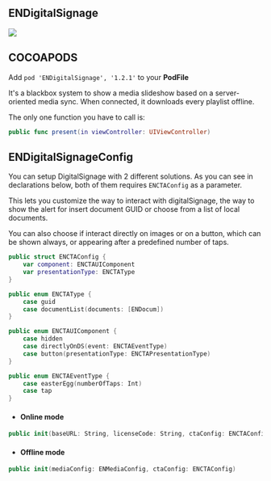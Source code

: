## ENDigitalSignage

![](https://badgen.net/badge/stable/1.2.1/blue)

## COCOAPODS

Add `pod 'ENDigitalSignage', '1.2.1'` to your **PodFile**

It's a blackbox system to show a media slideshow based on a server-oriented media sync. When connected, it downloads every playlist offline.

The only one function you have to call is:

```swift
public func present(in viewController: UIViewController)
```

## ENDigitalSignageConfig

You can setup DigitalSignage with 2 different solutions.
As you can see in declarations below, both of them requires `ENCTAConfig` as a parameter.

This lets you customize the way to interact with digitalSignage, the way to show the alert for insert document GUID or choose from a list of local documents.

You can also choose if interact directly on images or on a button, which can be shown always, or appearing after a predefined number of taps.

```swift
public struct ENCTAConfig {
    var component: ENCTAUIComponent
    var presentationType: ENCTAType
}
```

```swift
public enum ENCTAType {
    case guid
    case documentList(documents: [ENDocum])
}
```

```swift
public enum ENCTAUIComponent {
    case hidden
    case directlyOnDS(event: ENCTAEventType)
    case button(presentationType: ENCTAPresentationType)
}
```

```swift
public enum ENCTAEventType {
    case easterEgg(numberOfTaps: Int)
    case tap
}
```

- #### Online mode

```swift
public init(baseURL: String, licenseCode: String, ctaConfig: ENCTAConfig)
```

- #### Offline mode

```swift
public init(mediaConfig: ENMediaConfig, ctaConfig: ENCTAConfig)
```
